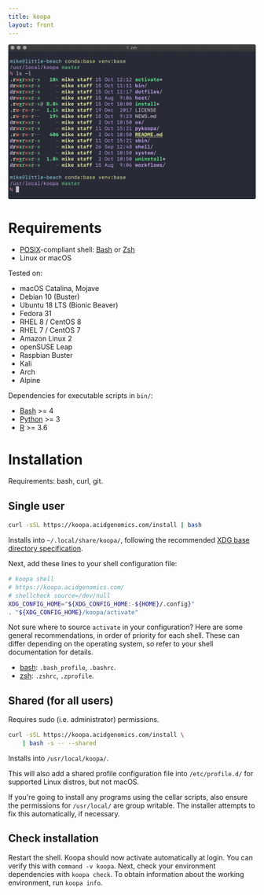 ```yaml
---
title: koopa
layout: front
---
```


![Screenshot](images/screenshot.png)

# Requirements

- [POSIX][]-compliant shell: [Bash][] or [Zsh][]
- Linux or macOS

Tested on:

- macOS Catalina, Mojave
- Debian 10 (Buster)
- Ubuntu 18 LTS (Bionic Beaver)
- Fedora 31
- RHEL 8 / CentOS 8
- RHEL 7 / CentOS 7
- Amazon Linux 2
- openSUSE Leap
- Raspbian Buster
- Kali
- Arch
- Alpine

Dependencies for executable scripts in `bin/`:

- [Bash][] >= 4
- [Python][] >= 3
- [R][] >= 3.6

# Installation

Requirements: bash, curl, git.

## Single user

```sh
curl -sSL https://koopa.acidgenomics.com/install | bash
```

Installs into `~/.local/share/koopa/`, following the recommended [XDG base directory specification](https://specifications.freedesktop.org/basedir-spec/basedir-spec-latest.html).

Next, add these lines to your shell configuration file:

```sh
# koopa shell
# https://koopa.acidgenomics.com/
# shellcheck source=/dev/null
XDG_CONFIG_HOME="${XDG_CONFIG_HOME:-${HOME}/.config}"
. "${XDG_CONFIG_HOME}/koopa/activate"
```

Not sure where to source `activate` in your configuration? Here are some general recommendations, in order of priority for each shell. These can differ depending on the operating system, so refer to your shell documentation for details.

- [bash][]: `.bash_profile`, `.bashrc`.
- [zsh][]: `.zshrc`, `.zprofile`.

## Shared (for all users)

Requires sudo (i.e. administrator) permissions.

```sh
curl -sSL https://koopa.acidgenomics.com/install \
    | bash -s -- --shared
```

Installs into `/usr/local/koopa/`.

This will also add a shared profile configuration file into `/etc/profile.d/` for supported Linux distros, but not macOS.

If you're going to install any programs using the cellar scripts, also ensure the permissions for `/usr/local/` are group writable. The installer attempts to fix this automatically, if necessary.

## Check installation

Restart the shell. Koopa should now activate automatically at login. You can verify this with `command -v koopa`. Next, check your environment dependencies with `koopa check`. To obtain information about the working environment, run `koopa info`.

[aspera connect]: https://downloads.asperasoft.com/connect2/
[bash]: https://www.gnu.org/software/bash/  "Bourne Again SHell"
[bcbio]: https://bcbio-nextgen.readthedocs.io/
[conda]: https://conda.io/
[dash]: https://wiki.archlinux.org/index.php/Dash  "Debian Almquist SHell"
[dotfiles]: https://github.com/mjsteinbaugh/dotfiles/
[fish]: https://fishshell.com/  "Friendly Interactive SHell"
[git]: https://git-scm.com/
[koopa]: https://koopa.acidgenomics.com/
[ksh]: http://www.kornshell.com/  "KornSHell"
[pgp]: https://www.openpgp.org/
[posix]: https://en.wikipedia.org/wiki/POSIX  "Portable Operating System Interface"
[python]: https://www.python.org/
[python]: https://www.python.org/
[r]: https://www.r-project.org/
[r]: https://www.r-project.org/
[ssh]: https://en.wikipedia.org/wiki/Secure_Shell
[tcsh]: https://en.wikipedia.org/wiki/Tcsh  "TENEX C Shell"
[zsh]: https://www.zsh.org/  "Z SHell"
